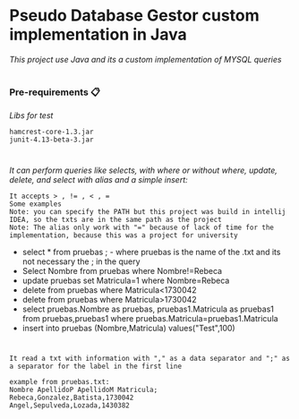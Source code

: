 # Pseudo Database Gestor custom implementation in Java 
_This project use Java and its a custom implementation of MYSQL queries_
#
### Pre-requirements 📋
_Libs for test_

```
hamcrest-core-1.3.jar
junit-4.13-beta-3.jar
```
#
_It can perform queries like selects, with where or without where, update, delete, and select with alias and a simple insert:_
```
It accepts > , != , < , =
Some examples
Note: you can specify the PATH but this project was build in intellij IDEA, so the txts are in the same path as the project
Note: The alias only work with "=" because of lack of time for the implementation, because this was a project for university
```
* select * from pruebas ; - where pruebas is the name of the .txt and its not necessary the ; in the query
* Select Nombre from pruebas where Nombre!=Rebeca
* update pruebas set Matricula=1 where Nombre=Rebeca
* delete from pruebas where Matricula<1730042
* delete from pruebas where Matricula>1730042
* select pruebas.Nombre as pruebas, pruebas1.Matricula as pruebas1 from pruebas,pruebas1 where pruebas.Matricula=pruebas1.Matricula 
* insert into pruebas (Nombre,Matricula) values("Test",100)
#

```
It read a txt with information with "," as a data separator and ";" as a separator for the label in the first line

example from pruebas.txt:
Nombre ApellidoP ApellidoM Matricula;
Rebeca,Gonzalez,Batista,1730042
Angel,Sepulveda,Lozada,1430382

```
#

